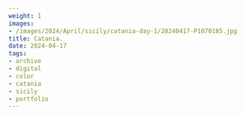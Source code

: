 ```yaml
---
weight: 1
images:
- /images/2024/April/sicily/catania-day-1/20240417-P1070185.jpg
title: Catania.
date: 2024-04-17
tags:
- archive
- digital
- color
- catania
- sicily
- portfolio
---
```


